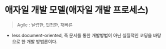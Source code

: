 # 애자일 개발 모델(애자일 개발 프로세스)
> Agile : 날렵한, 민첩한, 재빠른
- less document-oriented, 즉 문서를 통한 개발방법이 아닌 실질적인 코딩을 바탕으로 한 개발 방법론이다.


## 